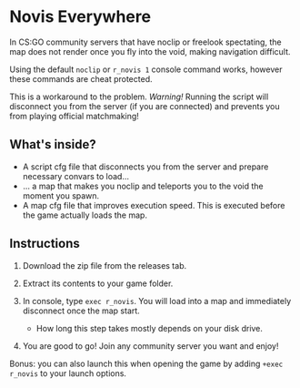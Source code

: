 # Novis Everywhere

In CS:GO community servers that have noclip or freelook spectating, the map does not render once you fly into the void, making navigation difficult. 

Using the default `noclip` or `r_novis 1` console command works, however these commands are cheat protected.

This is a workaround to the problem. *Warning!* Running the script will disconnect you from the server (if you are connected) and prevents you from playing official matchmaking!

## What's inside?
- A script cfg file that disconnects you from the server and prepare necessary convars to load...
- ... a map that makes you noclip and teleports you to the void the moment you spawn.
- A map cfg file that improves execution speed. This is executed before the game actually loads the map.

## Instructions

1. Download the zip file from the releases tab.

2. Extract its contents to your game folder.

3. In console, type ``exec r_novis``. You will load into a map and immediately disconnect once the map start. 
    - How long this step takes mostly depends on your disk drive.

4. You are good to go! Join any community server you want and enjoy!

Bonus: you can also launch this when opening the game by adding `+exec r_novis` to your launch options.
